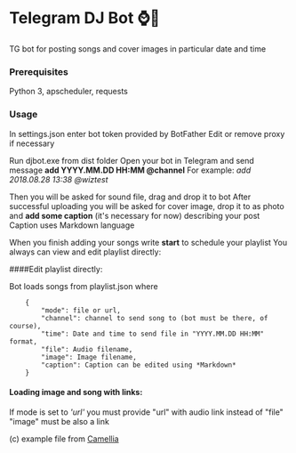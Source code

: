 # Telegram DJ Bot :watch::musical_note:
TG bot for posting songs and cover images in particular date and time

### Prerequisites
Python 3, apscheduler, requests

### Usage

In settings.json enter bot token provided by BotFather
Edit or remove proxy if necessary

Run djbot.exe from dist folder
Open your bot in Telegram and send message
**add YYYY.MM.DD HH:MM @channel**
For example:
_add 2018.08.28 13:38 @wiztest_

Then you will be asked for sound file, drag and drop it to bot
After successful uploading you will be asked for cover image, drop it to as photo
and **add some caption** (it's necessary for now) describing your post
Caption uses Markdown language

When you finish adding your songs write **start** to schedule your playlist
You always can view and edit playlist directly:

####Edit playlist directly:

Bot loads songs from playlist.json where

```
    {
        "mode": file or url,
        "channel": channel to send song to (bot must be there, of course),
        "time": Date and time to send file in "YYYY.MM.DD HH:MM" format,
        "file": Audio filename,
        "image": Image filename,
        "caption": Caption can be edited using *Markdown*
    }
```

#### Loading image and song with links:
If mode is set to _'url'_ you must provide "url" with audio link instead of "file"
"image" must be also a link 


(c) example file from [Camellia](https://soundcloud.com/kamelcamellia/ctcd-012-crystallized-xfaded-demo)
